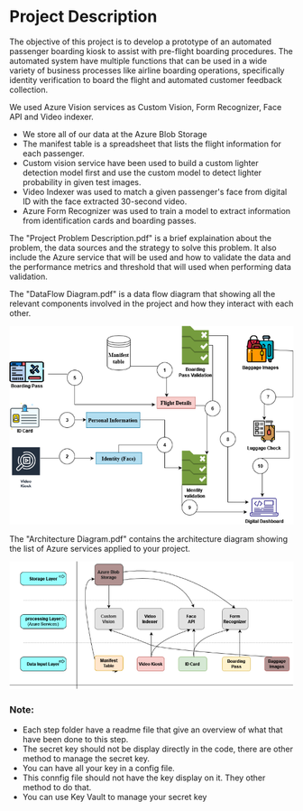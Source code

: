 # Project Description

The objective of this project is to develop a prototype of an automated passenger boarding kiosk
to assist with pre-flight boarding procedures. The automated system have multiple functions
that can be used in a wide variety of business processes like airline boarding operations,
specifically identity verification to board the flight and automated customer feedback collection.

We used Azure Vision services as Custom Vision, Form Recognizer, Face API and Video indexer.
* We store all of our data at the Azure Blob Storage
* The manifest table is a spreadsheet that lists the flight information for each passenger.
* Custom vision service have been used to build a custom lighter detection model first and use the custom model to detect lighter probability in given test images.
* Video Indexer was used to match a given passenger's face from digital ID with the face extracted 30-second video.
* Azure Form Recognizer was used to train a model to extract information from identification cards and boarding passes.

The "Project Problem Description.pdf" is a brief explaination about the problem, the data sources and the strategy to solve this problem. It also include the Azure service that will be used and how to validate the data and the performance metrics and threshold that will used when performing data validation.

The "DataFlow Diagram.pdf" is a data flow diagram that showing all the relevant components involved in the project and how they interact with each other.

![best](https://github.com/PedroToto/Automated-Passenger-Boarding-Kiosk/blob/main/step_1/Sample%20DataFlow%20Diagram.png)

The "Architecture Diagram.pdf" contains the architecture diagram showing the list of Azure services applied to your project.

![best](https://github.com/PedroToto/Automated-Passenger-Boarding-Kiosk/blob/main/step_1/Architecture-Guideline.png)


### Note:
* Each step folder have a readme file that give an overview of what that have been done to this step.
* The secret key should not be display directly in the code, there are other method to manage the secret key. 
* You can have all your key in a config file. 
* This connfig file should not have the key display on it. They other method to do that.
* You can use Key Vault to manage your secret key
